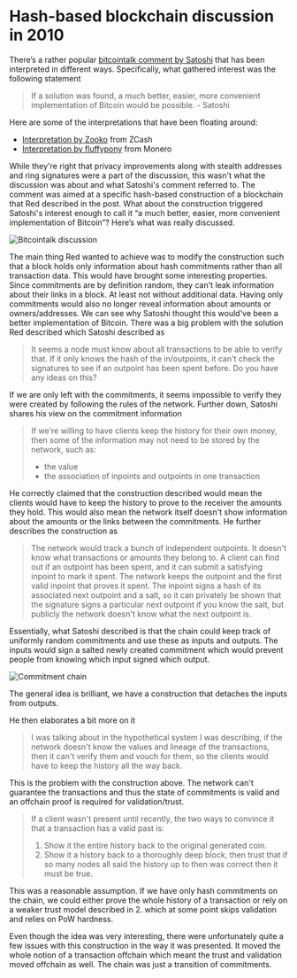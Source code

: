 # Hash-based blockchain discussion in 2010

There’s a rather popular [bitcointalk comment by Satoshi](https://bitcointalk.org/index.php?topic=770.msg8637#msg8637) that has been interpreted in different ways.
Specifically, what gathered interest was the following statement
> If a solution was found, a much better, easier, more convenient implementation of Bitcoin would be possible. - Satoshi

Here are some of the interpretations that have been floating around:
- [Interpretation by Zooko](https://twitter.com/zooko/status/1499478874375163904) from ZCash
- [Interpretation by fluffypony](https://twitter.com/fluffypony/status/1534709478368714753) from Monero


While they're right that privacy improvements along with stealth addresses and ring signatures were a part of the discussion, this wasn't what the discussion was about and what Satoshi's comment referred to. The comment was aimed at a specific hash-based construction of a blockchain that Red described in the post. What about the construction triggered Satoshi's interest enough to call it “a much better, easier, more convenient implementation of Bitcoin”? Here’s what was really discussed.

![Bitcointalk discussion](https://i.imgur.com/7aIlYvF.png)

The main thing Red wanted to achieve was to modify the construction such that a block holds only information about hash commitments rather than all transaction data. This would have brought some interesting properties. Since commitments are by definition random, they can't leak information about their links in a block. At least not without additional data. Having only commitments would also no longer reveal information about amounts or owners/addresses. We can see why Satoshi thought this would've been a better implementation of Bitcoin. There was a big problem with the solution Red described which Satoshi described as

> It seems a node must know about all transactions to be able to verify that.  If it only knows the hash of the in/outpoints, it can't check the signatures to see if an outpoint has been spent before.  Do you have any ideas on this?

If we are only left with the commitments, it seems impossible to verify they were created by following the rules of the network. Further down, Satoshi shares his view on the commitment information

> If we're willing to have clients keep the history for their own money, then some of the information may not need to be stored by the network, such as:
> - the value
> - the association of inpoints and outpoints in one transaction

He correctly claimed that the construction described would mean the clients would have to keep the history to prove to the receiver the amounts they hold. This would also mean the network itself doesn't show information about the amounts or the links between the commitments. He further describes the construction as

> The network would track a bunch of independent outpoints.  It doesn't know what transactions or amounts they belong to.  A client can find out if an outpoint has been spent, and it can submit a satisfying inpoint to mark it spent.  The network keeps the outpoint and the first valid inpoint that proves it spent.  The inpoint signs a hash of its associated next outpoint and a salt, so it can privately be shown that the signature signs a particular next outpoint if you know the salt, but publicly the network doesn't know what the next outpoint is.

Essentially, what Satoshi described is that the chain could keep track of uniformly random commitments and use these as inputs and outputs. The inputs would sign a salted newly created commitment which would prevent people from knowing which input signed which output. 

![Commitment chain](https://i.imgur.com/KIg7gZQ.png)

The general idea is brilliant, we have a construction that detaches the inputs from outputs.

He then elaborates a bit more on it

> I was talking about in the hypothetical system I was describing, if the network doesn't know the values and lineage of the transactions, then it can't verify them and vouch for them, so the clients would have to keep the history all the way back.

This is the problem with the construction above. The network can't guarantee the transactions and thus the state of commitments is valid and an offchain proof is required for validation/trust.

> If a client wasn't present until recently, the two ways to convince it that a transaction has a valid past is:
> 1) Show it the entire history back to the original generated coin.
> 2) Show it a history back to a thoroughly deep block, then trust that if so many nodes all said the history up to then was correct then it must be true.

This was a reasonable assumption. If we have only hash commitments on the chain, we could either prove the whole history of a transaction or rely on a weaker trust model described in 2. which at some point skips validation and relies on PoW hardness.

Even though the idea was very interesting, there were unfortunately quite a few issues with this construction in the way it was presented. It moved the whole notion of a transaction offchain which meant the trust and validation moved offchain as well. The chain was just a transition of commitments.




